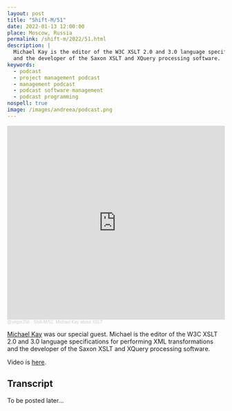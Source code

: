 ```yaml
---
layout: post
title: "Shift-M/51"
date: 2022-01-13 12:00:00
place: Moscow, Russia
permalink: /shift-m/2022/51.html
description: |
  Michael Kay is the editor of the W3C XSLT 2.0 and 3.0 language specifications 
  and the developer of the Saxon XSLT and XQuery processing software.
keywords:
  - podcast
  - project management podcast
  - management podcast
  - podcast software management
  - podcast programming
nospell: true
image: /images/andreea/podcast.png
---
```


<iframe width="100%" height="450" scrolling="no" frameborder="no" allow="autoplay" src="https://w.soundcloud.com/player/?url=https%3A//api.soundcloud.com/tracks/1198496698&color=%23ff5500&auto_play=false&hide_related=false&show_comments=true&show_user=true&show_reposts=false&show_teaser=true&visual=true"></iframe><div style="font-size: 10px; color: #cccccc;line-break: anywhere;word-break: normal;overflow: hidden;white-space: nowrap;text-overflow: ellipsis; font-family: Interstate,Lucida Grande,Lucida Sans Unicode,Lucida Sans,Garuda,Verdana,Tahoma,sans-serif;font-weight: 100;"><a href="https://soundcloud.com/yegor256" title="@yegor256" target="_blank" style="color: #cccccc; text-decoration: none;">@yegor256</a> · <a href="https://soundcloud.com/yegor256/shift-m51-michael-kay-about-xslt" title="Shift-M/51: Michael Kay about XSLT" target="_blank" style="color: #cccccc; text-decoration: none;">Shift-M/51: Michael Kay about XSLT</a></div>

[Michael Kay](https://en.wikipedia.org/wiki/Michael_Howard_Kay) was our special guest.
Michael is the editor of the W3C XSLT 2.0 and 3.0 language specifications for performing XML transformations and the developer of the Saxon XSLT and XQuery processing software.

Video is [here](https://youtu.be/2Zt9oJtFKGw).

## Transcript

To be posted later...